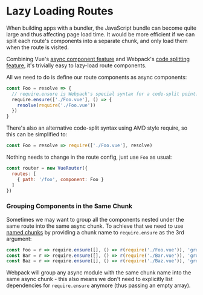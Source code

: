 # Lazy Loading Routes

When building apps with a bundler, the JavaScript bundle can become quite large and thus affecting page load time. It would be more efficient if we can split each route's components into a separate chunk, and only load them when the route is visited.

Combining Vue's [async component feature](http://vuejs.org/guide/components.html#Async-Components) and Webpack's [code splitting feature](https://webpack.github.io/docs/code-splitting.html), it's trivially easy to
lazy-load route components.

All we need to do is define our route components as async components:

``` js
const Foo = resolve => {
  // require.ensure is Webpack's special syntax for a code-split point.
  require.ensure(['./Foo.vue'], () => {
    resolve(require('./Foo.vue'))
  })
}
```

There's also an alternative code-split syntax using AMD style require, so this can be simplified to:

``` js
const Foo = resolve => require(['./Foo.vue'], resolve)
```

Nothing needs to change in the route config, just use `Foo` as usual:

``` js
const router = new VueRouter({
  routes: [
    { path: '/foo', component: Foo }
  ]
})
```

### Grouping Components in the Same Chunk

Sometimes we may want to group all the components nested under the same route into the same async chunk. To achieve that we need to use [named chunks](https://webpack.github.io/docs/code-splitting.html#named-chunks) by providing a chunk name to `require.ensure` as the 3rd argument:

``` js
const Foo = r => require.ensure([], () => r(require('./Foo.vue')), 'group-foo')
const Bar = r => require.ensure([], () => r(require('./Bar.vue')), 'group-foo')
const Baz = r => require.ensure([], () => r(require('./Baz.vue')), 'group-foo')
```

Webpack will group any async module with the same chunk name into the same async chunk - this also means we don't need to explicitly list dependencies for `require.ensure` anymore (thus passing an empty array).

